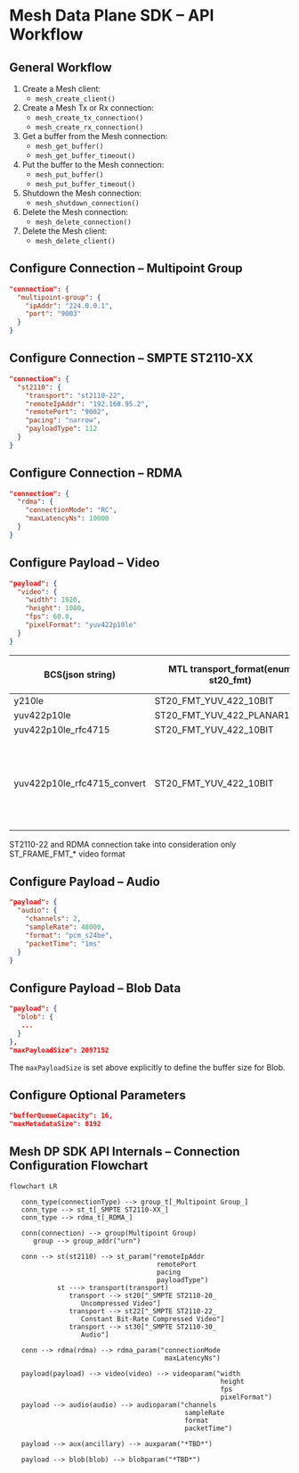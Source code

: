 # Mesh Data Plane SDK – API Workflow
## General Workflow
1. Create a Mesh client:
   * `mesh_create_client()`
1. Create a Mesh Tx or Rx connection:
   * `mesh_create_tx_connection()`
   * `mesh_create_rx_connection()`
1. Get a buffer from the Mesh connection:
   * `mesh_get_buffer()`
   * `mesh_get_buffer_timeout()`
1. Put the buffer to the Mesh connection:
   * `mesh_put_buffer()`
   * `mesh_put_buffer_timeout()`
1. Shutdown the Mesh connection:
   * `mesh_shutdown_connection()`
1. Delete the Mesh connection:
   * `mesh_delete_connection()`
1. Delete the Mesh client:
   * `mesh_delete_client()`

## Configure Connection – Multipoint Group
```json
"connection": {
  "multipoint-group": {
    "ipAddr": "224.0.0.1",
    "port": "9003"
  }
}
```

## Configure Connection – SMPTE ST2110-XX
```json
"connection": {
  "st2110": {
    "transport": "st2110-22",
    "remoteIpAddr": "192.168.95.2",
    "remotePort": "9002",
    "pacing": "narrow",
    "payloadType": 112
  }
}
```

## Configure Connection – RDMA
```json
"connection": {
  "rdma": {
    "connectionMode": "RC",
    "maxLatencyNs": 10000
  }
}
```

## Configure Payload – Video
```json
"payload": {
  "video": {
    "width": 1920,
    "height": 1080,
    "fps": 60.0,
    "pixelFormat": "yuv422p10le"
  }
}
```
| BCS(json string) | MTL transport_format(enum st20_fmt) | MTL {in/out}put_format(enum st_frame_fmt) | FFmpeg (enum PixelFormat) |FFmpeg (string name) | RFC 4175 compliant | Note |
|------------------|-------------------------------------|-------------------------------------------|---------------------------|---------------------|--------------------|------|
| y210le           | ST20_FMT_YUV_422_10BIT              | ST_FRAME_FMT_Y210                         |AV_PIX_FMT_Y210LE          | y210le              | ??                 | --   |
| yuv422p10le      | ST20_FMT_YUV_422_PLANAR10LE         | ST_FRAME_FMT_YUV422PLANAR10LE             | PIX_FMT_YUV422P10LE       | yuv422p10le         | N                  | --   |
| yuv422p10le_rfc4715 | ST20_FMT_YUV_422_10BIT           | ST_FRAME_FMT_YUV422RFC4175PG2BE10         | N/A                       | N/A                 | Y                  | --   |
| yuv422p10le_rfc4715_convert | ST20_FMT_YUV_422_10BIT   | ST_FRAME_FMT_YUV422PLANAR10LE             | PIX_FMT_YUV422P10LE       | yuv422p10le         | Y                  | ST2110 run additional Internal conversion before and after transport |

ST2110-22 and RDMA connection take into consideration only ST_FRAME_FMT_* video format 

## Configure Payload – Audio
```json
"payload": {
  "audio": {
    "channels": 2,
    "sampleRate": 48000,
    "format": "pcm_s24be",
    "packetTime": "1ms"
  }
}
```

## Configure Payload – Blob Data
```json
"payload": {
  "blob": {
   ...
  }   
},
"maxPayloadSize": 2097152
```
The `maxPayloadSize` is set above explicitly to define the buffer size for Blob.

## Configure Optional Parameters
```json
"bufferQueueCapacity": 16,
"maxMetadataSize": 8192
```

## Mesh DP SDK API Internals – Connection Configuration Flowchart

```mermaid
flowchart LR

   conn_type(connectionType) --> group_t[_Multipoint Group_]
   conn_type --> st_t[_SMPTE ST2110-XX_]
   conn_type --> rdma_t[_RDMA_]

   conn(connection) --> group(Multipoint Group)
      group --> group_addr("urn")

   conn --> st(st2110) --> st_param("remoteIpAddr
                                     remotePort
                                     pacing
                                     payloadType")
            st ---> transport(transport)
               transport --> st20["_SMPTE ST2110-20_ 
                  Uncompressed Video"]
               transport --> st22["_SMPTE ST2110-22_
                  Constant Bit-Rate Compressed Video"]
               transport --> st30["_SMPTE ST2110-30_
                  Audio"]

   conn --> rdma(rdma) --> rdma_param("connectionMode
                                       maxLatencyNs")

   payload(payload) --> video(video) --> videoparam("width
                                                     height
                                                     fps
                                                     pixelFormat")
   payload --> audio(audio) --> audioparam("channels
                                            sampleRate
                                            format
                                            packetTime")

   payload --> aux(ancillary) --> auxparam("*TBD*")

   payload --> blob(blob) --> blobparam("*TBD*")
```
